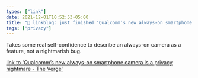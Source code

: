 ```yaml
---
types: ["link"]
date: 2021-12-01T10:52:53-05:00
title: "🔗 linkblog: just finished 'Qualcomm’s new always-on smartphone camera is a privacy nightmare - The Verge'"
tags: ["privacy"]
---
```

Takes some real self-confidence to describe an always-on camera as a feature, not a nightmarish bug.
 
[link to 'Qualcomm’s new always-on smartphone camera is a privacy nightmare - The Verge'](https://www.theverge.com/22811740/qualcomm-snapdragon-8-gen-1-always-on-camera-privacy-security-concerns)
